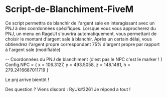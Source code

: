 # Script-de-Blanchiment-FiveM
Ce script permettra de blanchir de l'argent sale en interagissant avec un PNJ à des coordonnées spécifiques. Lorsque vous vous approcherez du PNJ, un menu en RageUI s'ouvrira automatiquement, vous permettant de choisir le montant d'argent sale à blanchir. Après un certain délai, vous obtiendrez l'argent propre correspondant 75% d'argent propre par rapport à l'argent sale (modifiable)

-- Coordonnées du PNJ de blanchiment (c'est pas le NPC c'est le marker ! ) 
Config.NPC = {
    x = 106.3127,
    y = 493.5058,
    z = 148.1481,
	h = 279.2416687011719
}

Le pnj arrive bientôt !

Des question ? Viens discord : RyUk#3261 Je répond a tout !
